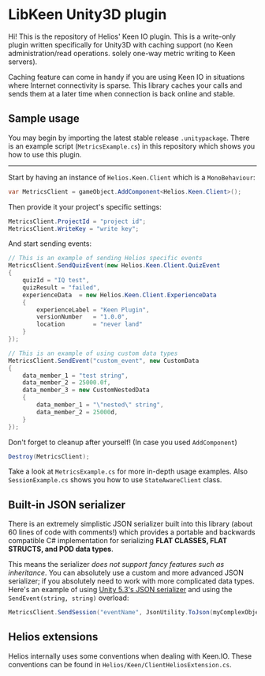 # LibKeen Unity3D plugin

Hi! This is the repository of Helios' Keen IO plugin. This is a write-only plugin written specifically for Unity3D with caching support (no Keen administration/read operations. solely one-way metric writing to Keen servers).

Caching feature can come in handy if you are using Keen IO in situations where Internet connectivity is sparse. This library caches your calls and sends them at a later time when connection is back online and stable.

## Sample usage

You may begin by importing the latest stable release `.unitypackage`. There is an example script (`MetricsExample.cs`) in this repository which shows you how to use this plugin.

----

Start by having an instance of `Helios.Keen.Client` which is a `MonoBehaviour`:

```C#
var MetricsClient = gameObject.AddComponent<Helios.Keen.Client>();
```

Then provide it your project's specific settings:

```C#
MetricsClient.ProjectId = "project id";
MetricsClient.WriteKey = "write key";
```

And start sending events:

```C#
// This is an example of sending Helios specific events
MetricsClient.SendQuizEvent(new Helios.Keen.Client.QuizEvent
{
	quizId = "IQ test",
	quizResult = "failed",
	experienceData  = new Helios.Keen.Client.ExperienceData
	{
		experienceLabel = "Keen Plugin",
		versionNumber   = "1.0.0",
		location        = "never land"
	}
});

// This is an example of using custom data types
MetricsClient.SendEvent("custom_event", new CustomData
{
	data_member_1 = "test string",
	data_member_2 = 25000.0f,
	data_member_3 = new CustomNestedData
	{
		data_member_1 = "\"nested\" string",
		data_member_2 = 25000d,
	}
});
```

Don't forget to cleanup after yourself! (In case you used `AddComponent`)

```C#
Destroy(MetricsClient);
```

Take a look at `MetricsExample.cs` for more in-depth usage examples.
Also `SessionExample.cs` shows you how to use `StateAwareClient` class.

## Built-in JSON serializer

There is an extremely simplistic JSON serializer built into this library (about 60 lines of code with comments!) which provides a portable and backwards compatible C# implementation for serializing **FLAT CLASSES, FLAT STRUCTS, and POD data types**.

This means the serializer *does not support fancy features such as inheritance*. You can absolutely use a custom and more advanced JSON serializer; if you absolutely need to work with more complicated data types. Here's an example of using [Unity 5.3's JSON serializer](http://docs.unity3d.com/Manual/JSONSerialization.html) and using the `SendEvent(string, string)` overload:

```C#
MetricsClient.SendSession("eventName", JsonUtility.ToJson(myComplexObject));
```

## Helios extensions

Helios internally uses some conventions when dealing with Keen.IO. These conventions can be found in `Helios/Keen/ClientHeliosExtension.cs`.
